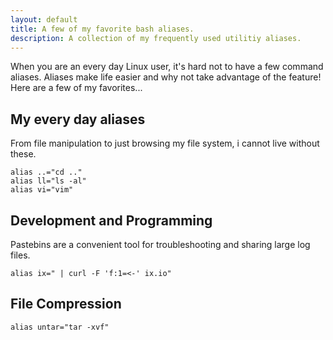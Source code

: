 ```yaml
---
layout: default
title: A few of my favorite bash aliases.
description: A collection of my frequently used utilitiy aliases.
---
```


When you are an every day Linux user, it's hard not to have a few command
aliases. Aliases make life easier and why not take advantage of the feature!
Here are a few of my favorites...

## My every day aliases

From file manipulation to just browsing my file system, i cannot live without
these.

```shell
alias ..="cd .."
alias ll="ls -al"
alias vi="vim"
```

## Development and Programming

Pastebins are a convenient tool for troubleshooting and sharing large log files.

```shell
alias ix=" | curl -F 'f:1=<-' ix.io"
```

## File Compression

```shell
alias untar="tar -xvf"
```
